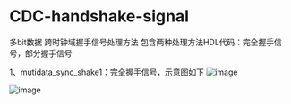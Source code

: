 # CDC-handshake-signal
多bit数据 跨时钟域握手信号处理方法
包含两种处理方法HDL代码：完全握手信号，部分握手信号

1、mutidata_sync_shake1：完全握手信号，示意图如下
![image](https://user-images.githubusercontent.com/72872077/193496567-263ce0ec-cd8e-4297-b80d-e8b27692bcde.png)

![image](https://user-images.githubusercontent.com/72872077/193497076-f0a7018e-113b-4025-8032-8683db9de1d9.png)



